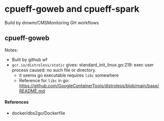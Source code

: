 # cpueff-goweb and cpueff-spark

Build by dmwm/CMSMonitoring GH workflows

## cpueff-goweb

Notes:
- Built by github wf
- `gcr.io/distroless/static` gives: standard_init_linux.go:219: exec user process caused: no such file or directory.
  - it seems go executable requires `libc` somewhere
  - Reference for `libc` in go: https://github.com/GoogleContainerTools/distroless/blob/main/base/README.md


#### References
- docker/dbs2go/Dockerfile
